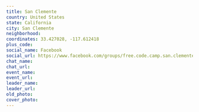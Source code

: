 ```yaml
---
title: San Clemente
country: United States
state: California
city: San Clemente
neighborhood: 
coordinates: 33.427028, -117.612418
plus_code:
social_name: Facebook
social_url: https://www.facebook.com/groups/free.code.camp.san.clemente.CA
chat_name:
chat_url:
event_name:
event_url:
leader_name:
leader_url:
old_photo: 
cover_photo:
---
```

